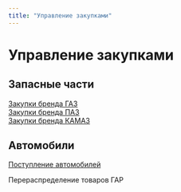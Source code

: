 ```yaml
---
title: "Управление закупками"
---
```


# Управление закупками

## Запасные части

[Закупки бренда ГАЗ](Закупки%20бренда%20ГАЗ.md)  
[Закупки бренда ПАЗ](Закупки%20бренда%20ПАЗ.md)  
[Закупки бренда КАМАЗ](Закупки%20бренда%20КАМАЗ.md)

## Автомобили

[Поступление автомобилей](Поступление%20автомобилей.md)



Перераспределение товаров ГАР

